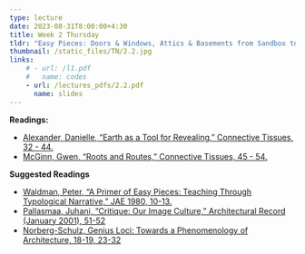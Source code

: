 ```yaml
---
type: lecture
date: 2023-08-31T8:00:00+4:30
title: Week 2 Thursday
tldr: "Easy Pieces: Doors & Windows, Attics & Basements from Sandbox to the Tidal Shore."
thumbnail: /static_files/TN/2.2.jpg
links: 
    # - url: /l1.pdf
    #   name: codes
    - url: /lectures_pdfs/2.2.pdf
      name: slides
---
```

**Readings:**
- [Alexander, Danielle, “Earth as a Tool for Revealing,” Connective Tissues, 32 - 44.](/readings_pdfs/week2/TH/r1.pdf)
- [McGinn, Gwen, “Roots and Routes,” Connective Tissues, 45 - 54.](/readings_pdfs/week2/TH/r2.pdf)

**Suggested Readings**
- [Waldman, Peter, “A Primer of Easy Pieces: Teaching Through Typological Narrative,” JAE 1980, 10-13.](/readings_pdfs/week2/TH/r3.pdf)
- [Pallasmaa, Juhani, “Critique: Our Image Culture,” Architectural Record (January 2001), 51-52](/readings_pdfs/week2/TH/r4.pdf)
- [Norberg-Schulz, Genius Loci: Towards a Phenomenology of Architecture, 18-19, 23-32](/readings_pdfs/week2/TH/r4.pdf)


